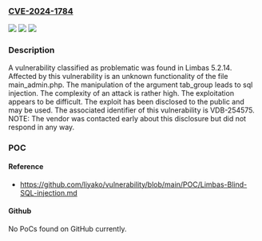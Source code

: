 ### [CVE-2024-1784](https://cve.mitre.org/cgi-bin/cvename.cgi?name=CVE-2024-1784)
![](https://img.shields.io/static/v1?label=Product&message=Limbas&color=blue)
![](https://img.shields.io/static/v1?label=Version&message=%3D%205.2.14%20&color=brighgreen)
![](https://img.shields.io/static/v1?label=Vulnerability&message=CWE-89%20SQL%20Injection&color=brighgreen)

### Description

A vulnerability classified as problematic was found in Limbas 5.2.14. Affected by this vulnerability is an unknown functionality of the file main_admin.php. The manipulation of the argument tab_group leads to sql injection. The complexity of an attack is rather high. The exploitation appears to be difficult. The exploit has been disclosed to the public and may be used. The associated identifier of this vulnerability is VDB-254575. NOTE: The vendor was contacted early about this disclosure but did not respond in any way.

### POC

#### Reference
- https://github.com/liyako/vulnerability/blob/main/POC/Limbas-Blind-SQL-injection.md

#### Github
No PoCs found on GitHub currently.

